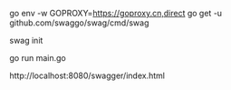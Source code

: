 go env -w GOPROXY=https://goproxy.cn,direct
go get -u github.com/swaggo/swag/cmd/swag

swag init

go run main.go

http://localhost:8080/swagger/index.html